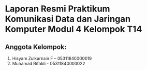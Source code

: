 # Laporan Resmi Praktikum Komunikasi Data dan Jaringan Komputer Modul 4  Kelompok T14

## Anggota Kelompok:

1. Hisyam Zulkarnain F – 05311840000019
2. Muhamad Rifaldi - 05311840000022

